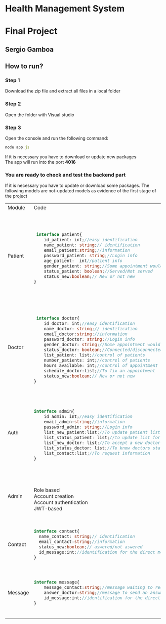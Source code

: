 # Health Management System
# Final Project
## Sergio Gamboa
## How to run?
### Step 1
Download the zip file and extract all files in a local folder
### Step 2
Open the folder with Visual studio
### Step 3
Open the console and run the following command:
```js
node app.js
```
If it is necessary you have to download or update new packages
<br>The app will run into the port __4016__</br>
### You are ready to check and test the backend part
If it is necessary you have to update or download some packages.
The following models are not-updated models as evidence of the first stage of the project

<table>
<tr>
    <td> Module </td> <td> Code </td><td> Description</td>
</tr>
<tr>
<td> Patient </td>
<td>


```ts

 interface patient{
    id_patient: int;//easy identification
    name_patient: string;// identification
    email_patient:string;//information
    password_patient: string;//Login info
    age_patient:  int//patient info
    gender_patient: string;//Some appointment would be necesary to know the gender
    status_patient: boolean;//Served/Not served
    status_new:boolean;// New or not new
}
```


</td>
    <td> This module is necessary beacause it will be the main user of the app, we need a way to identication, that provide us the main information about the user and a way to login into the system. </td>
</tr>

    
<tr>
<td> Doctor </td>
<td>


```ts

 interface doctor{
    id_doctor: int;//easy identification 
    name_doctor: string;// identification
    email_doctor:string;//information
    password_doctor: string;//Login info
    gender_doctor: string;//Some appointment would be necesary to know the gender
    status_doctor: boolean;//Connected/disconnected 
    list_patient: list;//control of patients
    number_patients: int;//control of patients 
    hours_available: int;//control of appointment 
    schedule_doctor:list;//To fix an appointment
    status_new:boolean;// New or not new  
}
```


</td>
    <td> This module is important beacause the doctor will be able to give tha available hours and days, they will be able to see the active patients and a to put their status to answer a possible quickly contact. </td>
</tr>

    
<tr>
<td> Auth </td>
<td>


```ts

interface admin{
    id_admin: int;//easy identification 
    email_admin:string;//information
    password_admin: string;//Login info
    list_new_patient:list;//To update patient list for doctors
    list_status_patient: list;//to update list for doctors
    list_new_doctor: list;//To accept a new doctor
    list_status_doctor: list;//To know doctors status
    list_contact:list;//To request information
}
```


</td>
    <td> This module is necessary for the control of the updated list of patients and doctor, the admin will be able to see the status of both and match the doctors and patients. </td>
</tr>
    
<tr>
<td> Admin </td>
<td>


<br> Role based <br>Account creation <br> Account authentication<br> JWT-based 


</td>
    <td> This module is necessary for upload new users of the appa and provide authentyfication in the platform </td>
</tr>
    
 <tr>
<td> Contact </td>
<td>

    
```ts    
interface contact{
  name_contact: string;// identification
  email_contact:string;//information
  status_new:boolean;// aswered/not aswered
  id_message:int;//identification for the direct message
}
```


</td>
    <td> Optional: It will helps to exchange direct message between user contacts and doctor/admin </td>
</tr>
<td> Message </td>
<td>

    
```ts    
interface message{
    message_contact:string;//message waiting to receive an answer
    answer_doctor:string;//message to send an answer
    id_message:int;//identification for the direct message
}
```


</td>
    <td> This module is necesary to contain the text of the message and match aswer and question for users. </td>
</tr>
</table>


